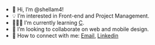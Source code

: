 - 👋 Hi, I’m @shellam4!
- 💡 I’m interested in Front-end and Project Management. 
- 🧑🏽‍💻 I’m currently learning [C](https://github.com/topics/c). 
- 🤝 I’m looking to collaborate on web and mobile design. 
- 📲 How to connect with me: [Email](https://mail.google.com/mail/u/0/?fs=1&tf=cm&source=mailto&to=asiashell4@gmail.com),  [Linkedin](https://www.linkedin.com/in/asia-shell/)

<!---
shellam4/shellam4 is a ✨ special ✨ repository because its `README.md` (this file) appears on your GitHub profile.
You can click the Preview link to take a look at your changes.
--->
